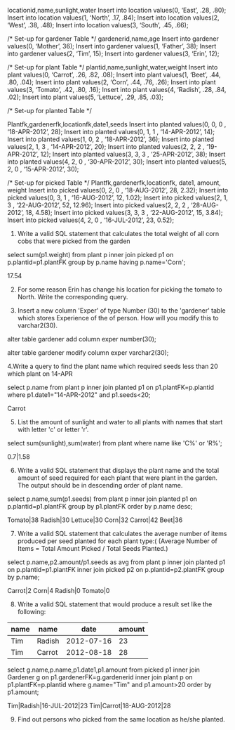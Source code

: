 
locationid,name,sunlight,water
Insert into location values(0, ‘East’, .28, .80); 
Insert into location values(1, ‘North’, .17, .84); 
Insert into location values(2, ‘West’, .38, .48); 
Insert into location values(3, ‘South’, .45, .66); 

/* Set-up for gardener Table */
gardenerid,name,age
Insert into gardener values(0, ‘Mother’, 36); 
Insert into gardener values(1, ‘Father’, 38); 
Insert into gardener values(2, ‘Tim’, 15); 
Insert into gardener values(3, ‘Erin’, 12); 

/* Set-up for plant Table */
plantid,name,sunlight,water,weight
Insert into plant values(0, ‘Carrot’, .26, .82, .08); 
Insert into plant values(1, ‘Beet’, .44, .80, .04); 
Insert into plant values(2, ‘Corn’, .44, .76, .26); 
Insert into plant values(3, ‘Tomato’, .42, .80, .16); 
Insert into plant values(4, ‘Radish’, .28, .84, .02); 
Insert into plant values(5, ‘Lettuce’, .29, .85, .03); 

/* Set-up for planted Table */

Plantfk,gardenerfk,locationfk,date1,seeds
Insert into planted values(0, 0, 0 , ‘18-APR-2012’, 28); 
Insert into planted values(0, 1, 1 , ‘14-APR-2012’, 14); 
Insert into planted values(1, 0, 2 , ‘18-APR-2012’, 36); 
Insert into planted values(2, 1, 3 , ‘14-APR-2012’, 20); 
Insert into planted values(2, 2, 2 , ‘19-APR-2012’, 12); 
Insert into planted values(3, 3, 3 , ‘25-APR-2012’, 38); 
Insert into planted values(4, 2, 0 , ‘30-APR-2012’, 30); 
Insert into planted values(5, 2, 0 , ‘15-APR-2012’, 30); 

/* Set-up for picked Table */
			Plantfk,gardenerfk,locationfk,			date1,			amount, 	weight
Insert into picked values(0, 		2, 		0 , 		‘18-AUG-2012’, 		28, 		2.32); 
Insert into picked values(0, 		3, 		1 , 		‘16-AUG-2012’, 		12, 		1.02); 
Insert into picked values(2, 1, 3 , ‘22-AUG-2012’, 52, 12.96); 
Insert into picked values(2, 2, 2 , ‘28-AUG-2012’, 18, 4.58); 
Insert into picked values(3, 3, 3 , ‘22-AUG-2012’, 15, 3.84); 
Insert into picked values(4, 2, 0 , ‘16-JUL-2012’, 23, 0.52); 

1. Write a valid SQL statement that calculates the total weight of all corn cobs that were picked from the garden

select sum(p1.weight) from plant p inner join picked p1 on p.plantid=p1.plantFK group by p.name having p.name='Corn';

17.54

2. For some reason Erin has change his location for picking the tomato to North. Write the corresponding query.



3. Insert a new column 'Exper' of type Number (30) to the 'gardener' table which stores Experience of the of person. How will you modify this to varchar2(30).

alter table gardener add column exper number(30);

alter table gardener modify column exper varchar2(30);

4.Write a query to find the plant name which required seeds less than 20 which plant on 14-APR

select p.name from plant p inner join planted p1 on p1.plantFK=p.plantid where p1.date1="14-APR-2012" and p1.seeds<20;

Carrot

5. List the amount of sunlight and water to all plants with names that start with letter 'c' or letter 'r'.

select sum(sunlight),sum(water) from plant where name like 'C%' or 'R%';

0.7|1.58

6. Write a valid SQL statement that displays the plant name and the total amount of seed required for each plant that were plant in the garden. The output should be in descending order of plant name.

select p.name,sum(p1.seeds) from plant p inner join planted p1 on p.plantid=p1.plantFK group by p1.plantFK order by p.name desc;

Tomato|38
Radish|30
Lettuce|30
Corn|32
Carrot|42
Beet|36

7. Write a valid SQL statement that calculates the average number of items produced per seed planted for each plant type:( (Average Number of Items = Total Amount Picked / Total Seeds Planted.)

select p.name,p2.amount/p1.seeds as avg from plant p inner join planted p1 on p.plantid=p1.plantFK inner join picked p2 on p.plantid=p2.plantFK group by p.name;

Carrot|2
Corn|4
Radish|0
Tomato|0

8. Write a valid SQL statement that would produce a result set like the following:

 name |  name  |    date    | amount 
------|--------|------------|-------- 
 Tim  | Radish | 2012-07-16 |     23 
 Tim  | Carrot | 2012-08-18 |     28 

select g.name,p.name,p1.date1,p1.amount from picked p1 inner join Gardener g on p1.gardenerFK=g.gardenerid inner join plant p on p1.plantFK=p.plantid where g.name="Tim" and p1.amount>20 order by p1.amount;

Tim|Radish|16-JUL-2012|23
Tim|Carrot|18-AUG-2012|28

9. Find out persons who picked from the same location as he/she planted.

